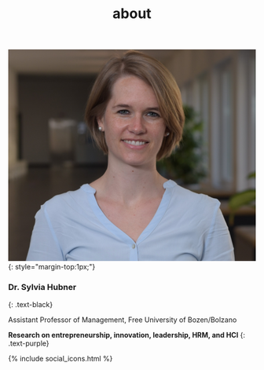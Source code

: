﻿---
title: "about"
bg: white
color: black
style: center
---

<img alt="SylviaHubner" src="./img/Sylvia2.jpg" class="img-me">
{: style="margin-top:1px;"}

### **Dr. Sylvia Hubner**
{: .text-black}

Assistant Professor of Management, Free University of Bozen/Bolzano 



**Research on entrepreneurship, innovation, leadership, HRM, and HCI**
{: .text-purple}

{% include social_icons.html %}




